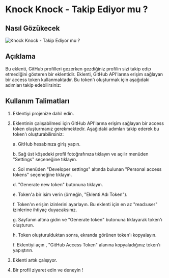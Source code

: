 # Knock Knock - Takip Ediyor mu ? 


## Nasıl Gözükecek

![Knock Knock - Takip Ediyor mu ?](https://i.hizliresim.com/7ga984t.jpg)
## Açıklama

Bu eklenti, GitHub profilleri gezerken gezdiğiniz profilin sizi takip edip etmediğini gösteren bir eklentidir. Eklenti, GitHub API'larına erişim sağlayan bir access token kullanmaktadır. Bu token'ı oluşturmak için aşağıdaki adımları takip edebilirsiniz:

## Kullanım Talimatları

1. Eklentiyi projenize dahil edin.

2. Eklentinin çalışabilmesi için GitHub API'larına erişim sağlayan bir access token oluşturmanız gerekmektedir. Aşağıdaki adımları takip ederek bu token'ı oluşturabilirsiniz:

   a. GitHub hesabınıza giriş yapın.

   b. Sağ üst köşedeki profil fotoğrafınıza tıklayın ve açılır menüden "Settings" seçeneğine tıklayın.

   c. Sol menüden "Developer settings" altında bulunan "Personal access tokens" seçeneğine tıklayın.

   d. "Generate new token" butonuna tıklayın.

   e. Token'a bir isim verin (örneğin, "Eklenti Adı Token").

   f. Token'ın erişim izinlerini ayarlayın. Bu eklenti için en az "read:user" izinlerine ihtiyaç duyacaksınız.

   g. Sayfanın altına gidin ve "Generate token" butonuna tıklayarak token'ı oluşturun.

   h. Token oluşturulduktan sonra, ekranda görünen token'ı kopyalayın.

   f. Eklentiyi açın , "GitHub Access Token" alanına kopyaladığınız token'ı yapıştırın.

3. Eklenti artık çalışıyor.

4. Bir profil ziyaret edin ve deneyin !



